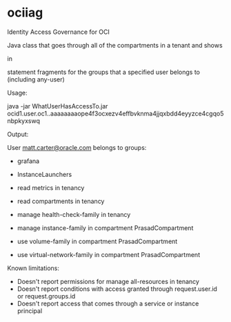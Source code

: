# ociiag
Identity Access Governance for OCI

Java class that goes through all of the compartments in a tenant and shows

<meta-verb> <resource> in <compartment>

statement fragments for the groups that a specified user belongs to (including any-user)

Usage:

java -jar WhatUserHasAccessTo.jar ocid1.user.oc1..aaaaaaaaope4f3ocxezv4effbvknma4jjqxbdd4eyyzce4cgqo5nbpkyxswq

Output:

  User matt.carter@oracle.com belongs to groups:
   * grafana
   * InstanceLaunchers

  * read metrics in tenancy
  * read compartments in tenancy
  * manage health-check-family in tenancy
  * manage instance-family in compartment PrasadCompartment
  * use volume-family in compartment PrasadCompartment
  * use virtual-network-family in compartment PrasadCompartment

Known limitations:

   *  Doesn't report permissions for manage all-resources in tenancy
   *  Doesn't report conditions with access granted through request.user.id or request.groups.id
   *  Doesn't report access that comes through a service or instance principal
